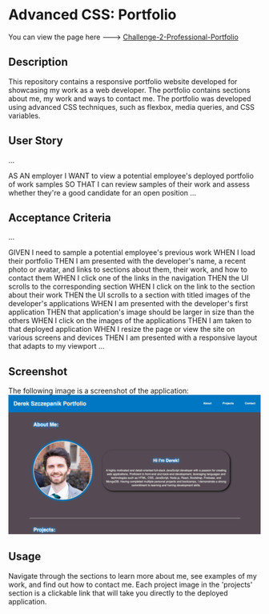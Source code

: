 # Advanced CSS: Portfolio

You can view the page here ---> [Challenge-2-Professional-Portfolio](https://lone1ne.github.io/Challenge-2-Professional-Portfolio/)

## Description

This repository contains a responsive portfolio website developed for showcasing my work as a web developer. The portfolio contains sections about me, my work and ways to contact me. The portfolio was developed using advanced CSS techniques, such as flexbox, media queries, and CSS variables.

## User Story

...

AS AN employer
I WANT to view a potential employee's deployed portfolio of work samples
SO THAT I can review samples of their work and assess whether they're a good candidate for an open position
...

## Acceptance Criteria

...

GIVEN I need to sample a potential employee's previous work
WHEN I load their portfolio
THEN I am presented with the developer's name, a recent photo or avatar, and links to sections about them, their work, and how to contact them
WHEN I click one of the links in the navigation
THEN the UI scrolls to the corresponding section
WHEN I click on the link to the section about their work
THEN the UI scrolls to a section with titled images of the developer's applications
WHEN I am presented with the developer's first application
THEN that application's image should be larger in size than the others
WHEN I click on the images of the applications
THEN I am taken to that deployed application
WHEN I resize the page or view the site on various screens and devices
THEN I am presented with a responsive layout that adapts to my viewport
...

## Screenshot

The following image is a screenshot of the application:
![Application Screenshot](./assets/images/img-screenshot.png)

## Usage

Navigate through the sections to learn more about me, see examples of my work, and find out how to contact me. Each project image in the 'projects' section is a clickable link that will take you directly to the deployed application.
